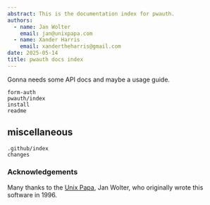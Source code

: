 ```yaml
---
abstract: This is the documentation index for pwauth.
authors:
  - name: Jan Wolter
    email: jan@unixpapa.com
  - name: Xander Harris
    email: xandertheharris@gmail.com
date: 2025-05-14
title: pwauth docs index
---
```


Gonna needs some API docs and maybe a usage guide.

```{toctree}
form-auth
pwauth/index
install
readme
```

## miscellaneous

```{toctree}
.github/index
changes
```

### Acknowledgements

Many thanks to the [Unix Papa](https://www.unixpapa.com), Jan Wolter, who
originally wrote this software in 1996.

```{sectionauthor} Xander Harris <xandertheharris@gmail.com>

```
